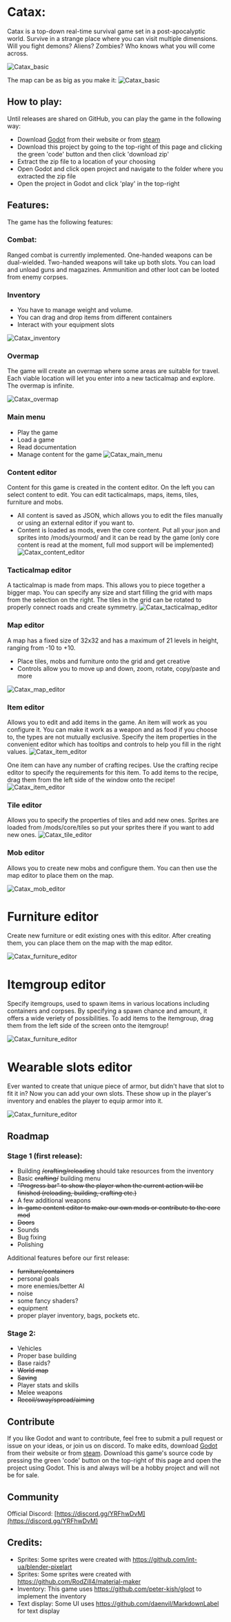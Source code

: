 # Catax:

Catax is a top-down real-time survival game set in a post-apocalyptic world. Survive in a strange place where you can visit multiple dimensions. Will you fight demons? Aliens? Zombies? Who knows what you will come across.

![Catax_basic](Media/Catax_basic.png)


The map can be as big as you make it:
![Catax_basic](Media/Catax_basic_zoomed_out.png)


## How to play:
Until releases are shared on GitHub, you can play the game in the following way:
- Download [Godot](https://godotengine.org/download/) from their website or from [steam](https://store.steampowered.com/app/404790/Godot_Engine/)
- Download this project by going to the top-right of this page and clicking the green 'code' button and then click 'download zip'
- Extract the zip file to a location of your choosing
- Open Godot and click open project and navigate to the folder where you extracted the zip file
- Open the project in Godot and click 'play' in the top-right

## Features:
The game has the following features:

### Combat:
Ranged combat is currently implemented. One-handed weapons can be dual-wielded. Two-handed weapons will take up both slots. You can load and unload guns and magazines. Ammunition and other loot can be looted from enemy corpses.

### Inventory
- You have to manage weight and volume.
- You can drag and drop items from different containers
- Interact with your equipment slots

![Catax_inventory](Media/Catax_inventory.png)

### Overmap
The game will create an overmap where some areas are suitable for travel. Each viable location will let you enter into a new tacticalmap and explore. The overmap is infinite.

![Catax_overmap](Media/Catax_overmap.png)


### Main menu
- Play the game
- Load a game
- Read documentation
- Manage content for the game
![Catax_main_menu](Media/Catax_main_menu.png)


### Content editor
Content for this game is created in the content editor. On the left you can select content to edit. You can edit tacticalmaps, maps, items, tiles, furniture and mobs. 
- All content is saved as JSON, which allows you to edit the files manually or using an external editor if you want to.
- Content is loaded as mods, even the core content. Put all your json and sprites into /mods/yourmod/ and it can be read by the game (only core content is read at the moment, full mod support will be implemented)
![Catax_content_editor](Media/Catax_content_editor.png)


### Tacticalmap editor
A tacticalmap is made from maps. This allows you to piece together a bigger map. You can specify any size and start filling the grid with maps from the selection on the right. The tiles in the grid can be rotated to properly connect roads and create symmetry.
![Catax_tacticalmap_editor](Media/Catax_tacticalmap_editor.png)


### Map editor
A map has a fixed size of 32x32 and has a maximum of 21 levels in height, ranging from -10 to +10. 
- Place tiles, mobs and furniture onto the grid and get creative
- Controls allow you to move up and down, zoom, rotate, copy/paste and more

![Catax_map_editor](Media/Catax_map_editor.png)

### Item editor
Allows you to edit and add items in the game. An item will work as you configure it. You can make it work as a weapon and as food if you choose to, the types are not mutually exclusive. Specify the item properties in the convenient editor which has tooltips and controls to help you fill in the right values.
![Catax_item_editor](Media/Catax_item_editor.png)


One item can have any number of crafting recipes. Use the crafting recipe editor to specify the requirements for this item. To add items to the recipe, drag them from the left side of the window onto the recipe!
![Catax_item_editor](Media/Catax_crafting_editor.png)

### Tile editor
Allows you to specify the properties of tiles and add new ones. Sprites are loaded from /mods/core/tiles so put your sprites there if you want to add new ones.
![Catax_tile_editor](Media/Catax_tile_editor.png)


### Mob editor
Allows you to create new mobs and configure them. You can then use the map editor to place them on the map.

![Catax_mob_editor](Media/Catax_mob_editor.png)


# Furniture editor
Create new furniture or edit existing ones with this editor. After creating them, you can place them on the map with the map editor.

![Catax_furniture_editor](Media/Catax_furniture_editor.png)



# Itemgroup editor
Specify itemgroups, used to spawn items in various locations including containers and corpses. By specifying a spawn chance and amount, it offers a wide veriety of possibilities. To add items to the itemgroup, drag them from the left side of the screen onto the itemgroup!

![Catax_furniture_editor](Media/Catax_itemgroup_editor.png)



# Wearable slots editor
Ever wanted to create that unique piece of armor, but didn't have that slot to fit it in? Now you can add your own slots. These show up in the player's inventory and enables the player to equip armor into it.

![Catax_furniture_editor](Media/Catax_wearableslots_editor.png)


## Roadmap

### Stage 1 (first release):

- Building ~~/crafting/reloading~~ should take resources from the inventory
- Basic ~~crafting/~~ building menu
- ~~"Progress bar" to show the player when the current action will be finished (reloading, building, crafting etc.)~~
- A few additional weapons
- ~~In-game content editor to make our own mods or contribute to the core mod~~
- ~~Doors~~
- Sounds
- Bug fixing
- Polishing

Additional features before our first release:

- ~~furniture/containers~~
- personal goals
- more enemies/better AI
- noise
- some fancy shaders?
- equipment
- proper player inventory, bags, pockets etc.

### Stage 2:

- Vehicles
- Proper base building
- Base raids?
- ~~World map~~
- ~~Saving~~
- Player stats and skills
- Melee weapons
- ~~Recoil/sway/spread/aiming~~


## Contribute

If you like Godot and want to contribute, feel free to submit a pull request or issue on your ideas, or join us on discord. To make edits, download [Godot](https://godotengine.org/download/) from their website or from [steam](https://store.steampowered.com/app/404790/Godot_Engine/). Download this game's source code by pressing the green 'code' button on the top-right of this page and open the project using Godot. This is and always will be a hobby project and will not be for sale. 


## Community

Official Discord:
[https://discord.gg/YRFhwDvM](https://discord.gg/YRFhwDvM)


## Credits:
- Sprites: Some sprites were created with https://github.com/int-ua/blender-pixelart
- Sprites: Some sprites were created with https://github.com/RodZill4/material-maker
- Inventory: This game uses https://github.com/peter-kish/gloot to implement the inventory
- Text display: Some UI uses https://github.com/daenvil/MarkdownLabel for text display
